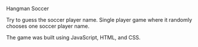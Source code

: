 Hangman Soccer

Try to guess the soccer player name.
Single player game where it randomly chooses one soccer player name.

The game was built using JavaScript, HTML, and CSS.
